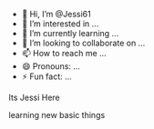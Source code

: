 - 👋 Hi, I’m @Jessi61
- 👀 I’m interested in ...
- 🌱 I’m currently learning ...
- 💞️ I’m looking to collaborate on ...
- 📫 How to reach me ...
- 😄 Pronouns: ...
- ⚡ Fun fact: ...

<!---
Jessi61/Jessi61 is a ✨ special ✨ repository because its `README.md` (this file) appears on your GitHub profile.
You can click the Preview link to take a look at your changes.
---> Its Jessi Here 
learning new basic things 
